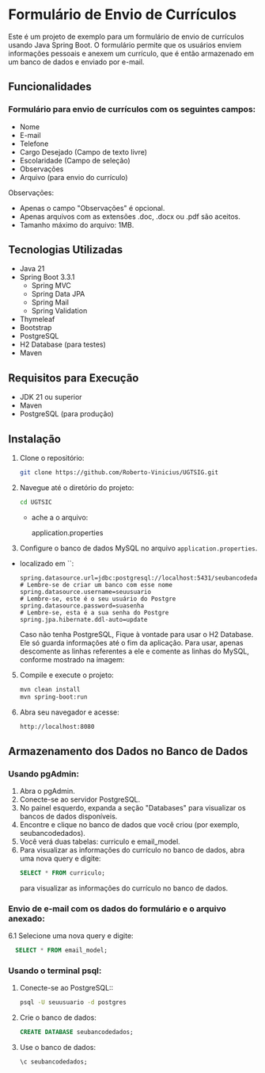 # Formulário de Envio de Currículos

Este é um projeto de exemplo para um formulário de envio de currículos usando Java Spring Boot. O formulário permite que os usuários enviem informações pessoais e anexem um currículo, que é então armazenado em um banco de dados e enviado por e-mail.

## Funcionalidades

### Formulário para envio de currículos com os seguintes campos:

- Nome
- E-mail
- Telefone
- Cargo Desejado (Campo de texto livre)
- Escolaridade (Campo de seleção)
- Observações
- Arquivo (para envio do currículo)

Observações:
- Apenas o campo "Observações" é opcional.
- Apenas arquivos com as extensões .doc, .docx ou .pdf são aceitos.
- Tamanho máximo do arquivo: 1MB.


## Tecnologias Utilizadas

- Java 21
- Spring Boot 3.3.1
  - Spring MVC
  - Spring Data JPA
  - Spring Mail
  - Spring Validation
- Thymeleaf
- Bootstrap
- PostgreSQL
- H2 Database (para testes)
- Maven

## Requisitos para Execução

- JDK 21 ou superior
- Maven
- PostgreSQL (para produção)

## Instalação

1. Clone o repositório:
    ```sh
    git clone https://github.com/Roberto-Vinicius/UGTSIG.git
    ```

2. Navegue até o diretório do projeto:
    ```sh
    cd UGTSIC
    ```
    - ache a o arquivo:
      
      application.properties


3. Configure o banco de dados MySQL no arquivo `application.properties`.
 - localizado em ``:

    ```properties
    spring.datasource.url=jdbc:postgresql://localhost:5431/seubancodedados    # Lembre-se de criar um banco com esse nome
    spring.datasource.username=seuusuario                                     # Lembre-se, este é o seu usuário do Postgre
    spring.datasource.password=suasenha                                       # Lembre-se, esta é a sua senha do Postgre
    spring.jpa.hibernate.ddl-auto=update
    ```

    Caso não tenha PostgreSQL, Fique à vontade para usar o H2 Database. Ele só guarda informações até o fim da aplicação. Para usar, apenas descomente as linhas referentes a ele e comente as linhas do MySQL, conforme mostrado na imagem:

5. Compile e execute o projeto:
    ```sh
    mvn clean install
    mvn spring-boot:run
    ```

6. Abra seu navegador e acesse:
    ```sh
    http://localhost:8080
    ```

## Armazenamento dos Dados no Banco de Dados

### Usando pgAdmin:

1. Abra o pgAdmin.
2. Conecte-se ao servidor PostgreSQL.
3. No painel esquerdo, expanda a seção "Databases" para visualizar os bancos de dados disponíveis.
4. Encontre e clique no banco de dados que você criou (por exemplo, seubancodedados).
5. Você verá duas tabelas: curriculo e email_model.
6. Para visualizar as informações do currículo no banco de dados, abra uma nova query e digite:
    ```sql
    SELECT * FROM curriculo;
    ```
   para visualizar as informações do currículo no banco de dados.


### Envio de e-mail com os dados do formulário e o arquivo anexado:

6.1 Selecione uma nova query e digite:
  ```sql
    SELECT * FROM email_model;
  ```


### Usando o terminal psql:

1. Conecte-se ao PostgreSQL::
    ```sh
    psql -U seuusuario -d postgres
    ```
2. Crie o banco de dados:
    ```sql
    CREATE DATABASE seubancodedados;
    ```
3. Use o banco de dados:
    ```sql
    \c seubancodedados;
    ```

